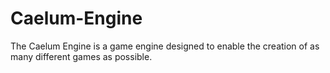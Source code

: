 Caelum-Engine
=============

The Caelum Engine is a game engine designed to enable the creation of as many different games as possible.
